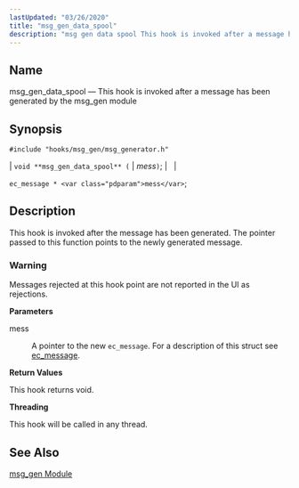 ```yaml
---
lastUpdated: "03/26/2020"
title: "msg_gen_data_spool"
description: "msg gen data spool This hook is invoked after a message has been generated by the msg gen module void msg gen data spool mess ec message mess This hook is invoked after the message has been generated The pointer passed to this function points to the newly generated message..."
---
```


<a name="hooks.msg_gen_data_spool"></a> 
## Name

msg_gen_data_spool — This hook is invoked after a message has been generated by the msg_gen module

## Synopsis

`#include "hooks/msg_gen/msg_generator.h"`

| `void **msg_gen_data_spool** (` | <var class="pdparam">mess</var>`)`; |   |

`ec_message * <var class="pdparam">mess</var>`;<a name="idp7749872"></a> 
## Description

This hook is invoked after the message has been generated. The pointer passed to this function points to the newly generated message.

### Warning

Messages rejected at this hook point are not reported in the UI as rejections.

**<a name="idp4353216"></a> Parameters**

<dl class="variablelist">

<dt>mess</dt>

<dd>

A pointer to the new `ec_message`. For a description of this struct see [ec_message](/momentum/3/3-api/structs-ec-message).

</dd>

</dl>

**<a name="idp7214768"></a> Return Values**

This hook returns void.

**<a name="idp7803920"></a> Threading**

This hook will be called in any thread.

<a name="idp6943328"></a> 
## See Also

[msg_gen Module](/momentum/4/modules/msg-gen)